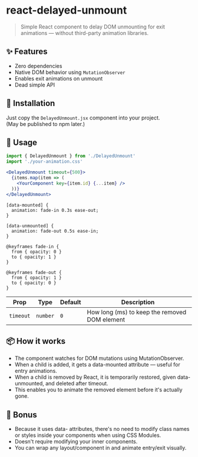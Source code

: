 # react-delayed-unmount

> Simple React component to delay DOM unmounting for exit animations — without third-party animation libraries.

## ✨ Features

- Zero dependencies
- Native DOM behavior using `MutationObserver`
- Enables exit animations on unmount
- Dead simple API

## 🚀 Installation

Just copy the `DelayedUnmount.jsx` component into your project.  
(May be published to npm later.)

## 🧠 Usage

```jsx
import { DelayedUnmount } from './DelayedUnmount'
import './your-animation.css'

<DelayedUnmount timeout={500}>
  {items.map(item => (
    <YourComponent key={item.id} {...item} />
  ))}
</DelayedUnmount>
```

```css[data-mounted] {
[data-mounted] {
  animation: fade-in 0.3s ease-out;
}

[data-unmounted] {
  animation: fade-out 0.5s ease-in;
}

@keyframes fade-in {
  from { opacity: 0 }
  to { opacity: 1 }
}

@keyframes fade-out {
  from { opacity: 1 }
  to { opacity: 0 }
}
```

| Prop       | Type     | Default    | Description                                                           |
| ---------- | -------- | ---------- | --------------------------------------------------------------------- |
| `timeout`  | `number` | `0`        | How long (ms) to keep the removed DOM element                         |

## 📦 How it works

- The component watches for DOM mutations using MutationObserver.
- When a child is added, it gets a data-mounted attribute — useful for entry animations.
- When a child is removed by React, it is temporarily restored, given data-unmounted, and deleted after timeout.
- This enables you to animate the removed element before it's actually gone.

## 🧪 Bonus
- Because it uses data- attributes, there's no need to modify class names or styles inside your components when using CSS Modules.
- Doesn't require modifying your inner components.
- You can wrap any layout/component in <DelayedUnmount> and animate entry/exit visually.
